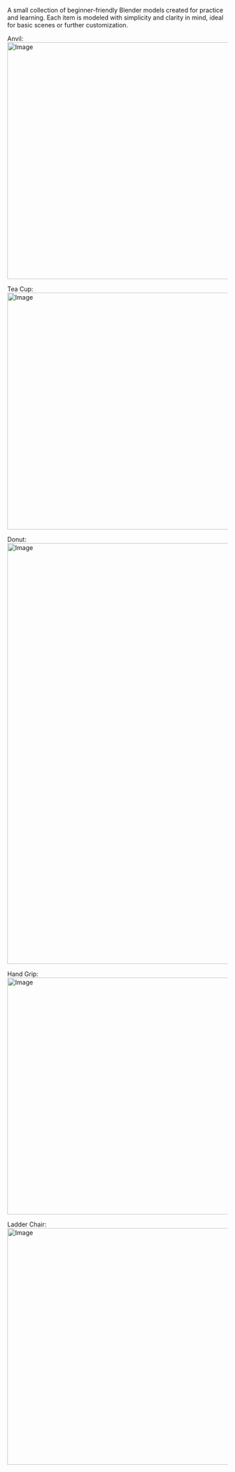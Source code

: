 A small collection of beginner-friendly Blender models created for practice and learning. Each item is modeled with simplicity and clarity in mind, ideal for basic scenes or further customization.

Anvil:
<img width="960" height="540" alt="Image" src="https://github.com/user-attachments/assets/bf50cc07-987c-4eb0-b73d-298b41c968b1" />

Tea Cup:
<img width="960" height="540" alt="Image" src="https://github.com/user-attachments/assets/7566884b-99ff-4ed5-9419-6071b985607d" />

Donut:
<img width="540" height="960" alt="Image" src="https://github.com/user-attachments/assets/5c83e2d3-6373-4405-b71d-a9bcdee84d56" />

Hand Grip:
<img width="960" height="540" alt="Image" src="https://github.com/user-attachments/assets/0c9a876f-7b33-4b36-9b6c-ac4bfe7f6192" />

Ladder Chair:
<img width="960" height="540" alt="Image" src="https://github.com/user-attachments/assets/169ec3a2-eb7f-4979-9d94-8b87d3cb7e4e" />
